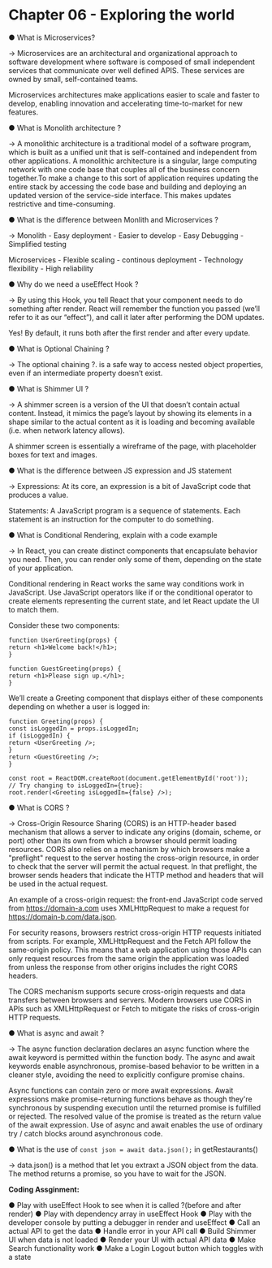 # Chapter 06 - Exploring the world

● What is Microservices?

-> Microservices are an architectural and organizational approach to software development where software is composed of small independent services that communicate over well defined APIS. These services are owned by small, self-contained teams.

Microservices architectures make applications easier to scale and faster to develop, enabling innovation and accelerating time-to-market for new features.

● What is Monolith architecture ?

-> A monolithic architecture is a traditional model of a software program, which is built as a unified unit that is self-contained and independent from other applications. A monolithic architecture is a singular, large computing network with one code base that couples all of the business concern together.To make a change to this sort of application requires updating the entire stack by accessing the code base and building and deploying an updated version of the service-side interface. This makes updates restrictive and time-consuming.

● What is the difference between Monlith and Microservices ?

-> Monolith - Easy deployment - Easier to develop - Easy Debugging - Simplified testing

Microservices - Flexible scaling - continous deployment - Technology flexibility - High reliability

● Why do we need a useEffect Hook ?

-> By using this Hook, you tell React that your component needs to do something after render. React will remember the function you passed (we’ll refer to it as our “effect”), and call it later after performing the DOM updates.

Yes! By default, it runs both after the first render and after every update.

● What is Optional Chaining ?

-> The optional chaining ?. is a safe way to access nested object properties, even if an intermediate property doesn’t exist.

● What is Shimmer UI ?

-> A shimmer screen is a version of the UI that doesn’t contain actual content. Instead, it mimics the page’s layout by showing its elements in a shape similar to the actual content as it is loading and becoming available (i.e. when network latency allows).

A shimmer screen is essentially a wireframe of the page, with placeholder boxes for text and images.

● What is the difference between JS expression and JS statement

-> Expressions: At its core, an expression is a bit of JavaScript code that produces a value.

Statements: A JavaScript program is a sequence of statements. Each statement is an instruction for the computer to do something.

● What is Conditional Rendering, explain with a code example

-> In React, you can create distinct components that encapsulate behavior you need. Then, you can render only some of them, depending on the state of your application.

Conditional rendering in React works the same way conditions work in JavaScript. Use JavaScript operators like if or the conditional operator to create elements representing the current state, and let React update the UI to match them.

Consider these two components:

```
function UserGreeting(props) {
return <h1>Welcome back!</h1>;
}

function GuestGreeting(props) {
return <h1>Please sign up.</h1>;
}
```

We’ll create a Greeting component that displays either of these components depending on whether a user is logged in:

```
function Greeting(props) {
const isLoggedIn = props.isLoggedIn;
if (isLoggedIn) {
return <UserGreeting />;
}
return <GuestGreeting />;
}

const root = ReactDOM.createRoot(document.getElementById('root'));
// Try changing to isLoggedIn={true}:
root.render(<Greeting isLoggedIn={false} />);
```

● What is CORS ?

-> Cross-Origin Resource Sharing (CORS) is an HTTP-header based mechanism that allows a server to indicate any origins (domain, scheme, or port) other than its own from which a browser should permit loading resources. CORS also relies on a mechanism by which browsers make a "preflight" request to the server hosting the cross-origin resource, in order to check that the server will permit the actual request. In that preflight, the browser sends headers that indicate the HTTP method and headers that will be used in the actual request.

An example of a cross-origin request: the front-end JavaScript code served from https://domain-a.com uses XMLHttpRequest to make a request for https://domain-b.com/data.json.

For security reasons, browsers restrict cross-origin HTTP requests initiated from scripts. For example, XMLHttpRequest and the Fetch API follow the same-origin policy. This means that a web application using those APIs can only request resources from the same origin the application was loaded from unless the response from other origins includes the right CORS headers.

The CORS mechanism supports secure cross-origin requests and data transfers between browsers and servers. Modern browsers use CORS in APIs such as XMLHttpRequest or Fetch to mitigate the risks of cross-origin HTTP requests.

● What is async and await ?

-> The async function declaration declares an async function where the await keyword is permitted within the function body. The async and await keywords enable asynchronous, promise-based behavior to be written in a cleaner style, avoiding the need to explicitly configure promise chains.

Async functions can contain zero or more await expressions. Await expressions make promise-returning functions behave as though they're synchronous by suspending execution until the returned promise is fulfilled or rejected. The resolved value of the promise is treated as the return value of the await expression. Use of async and await enables the use of ordinary try / catch blocks around asynchronous code.

● What is the use of `const json = await data.json();` in getRestaurants()

-> data.json() is a method that let you extraxt a JSON object from the data. The method returns a promise, so you have to wait for the JSON.

**Coding Assginment:**

● Play with useEffect Hook to see when it is called ?(before and after render)
● Play with dependency array in useEffect Hook
● Play with the developer console by putting a debugger in render and useEffect
● Call an actual API to get the data
● Handle error in your API call
● Build Shimmer UI when data is not loaded
● Render your UI with actual API data
● Make Search functionality work
● Make a Login Logout button which toggles with a state
